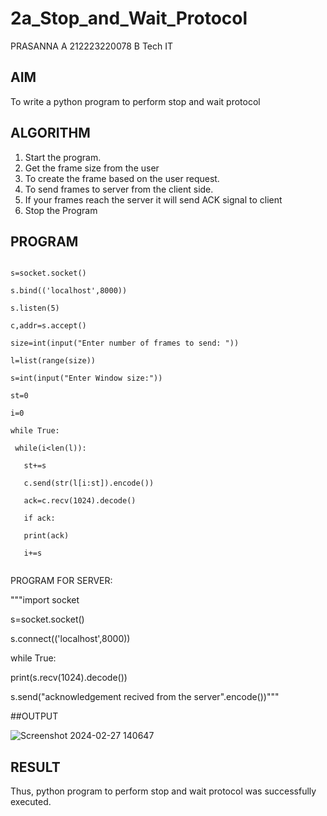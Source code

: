 # 2a_Stop_and_Wait_Protocol
PRASANNA A
212223220078
B Tech IT
## AIM 
To write a python program to perform stop and wait protocol
## ALGORITHM
1. Start the program.
2. Get the frame size from the user
3. To create the frame based on the user request.
4. To send frames to server from the client side.
5. If your frames reach the server it will send ACK signal to client
6. Stop the Program
## PROGRAM
```import socket

s=socket.socket()

s.bind(('localhost',8000))

s.listen(5)

c,addr=s.accept()

size=int(input("Enter number of frames to send: "))

l=list(range(size))

s=int(input("Enter Window size:"))

st=0

i=0

while True:

 while(i<len(l)):
 
   st+=s
    
   c.send(str(l[i:st]).encode())
    
   ack=c.recv(1024).decode()
     
   if ack:
         
   print(ack)
         
   i+=s
   
```   
PROGRAM FOR SERVER:

"""import socket

s=socket.socket()

s.connect(('localhost',8000))

while True:

print(s.recv(1024).decode())

   s.send("acknowledgement recived from the server".encode())"""

  ##OUTPUT

![Screenshot 2024-02-27 140647](https://github.com/aswethaashok/2a_Stop_and_Wait_Protocol/assets/149987410/af2dc450-b57f-4d39-9684-16f0311e9416)

## RESULT
Thus, python program to perform stop and wait protocol was successfully executed.

